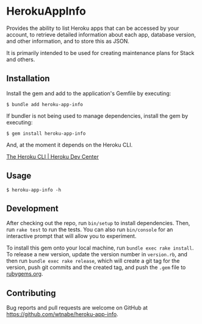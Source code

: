 # HerokuAppInfo

Provides the ability to list Heroku apps that can be accessed by your account, to retrieve detailed information about each app, database version, and other information, and to store this as JSON.

It is primarily intended to be used for creating maintenance plans for Stack and others.

## Installation

Install the gem and add to the application's Gemfile by executing:

    $ bundle add heroku-app-info

If bundler is not being used to manage dependencies, install the gem by executing:

    $ gem install heroku-app-info

And, at the moment it depends on the Heroku CLI.

[The Heroku CLI \| Heroku Dev Center](https://devcenter.heroku.com/articles/heroku-cli)

## Usage

```
$ heroku-app-info -h
```

## Development

After checking out the repo, run `bin/setup` to install dependencies. Then, run `rake test` to run the tests. You can also run `bin/console` for an interactive prompt that will allow you to experiment.

To install this gem onto your local machine, run `bundle exec rake install`. To release a new version, update the version number in `version.rb`, and then run `bundle exec rake release`, which will create a git tag for the version, push git commits and the created tag, and push the `.gem` file to [rubygems.org](https://rubygems.org).

## Contributing

Bug reports and pull requests are welcome on GitHub at https://github.com/wtnabe/heroku-app-info.
